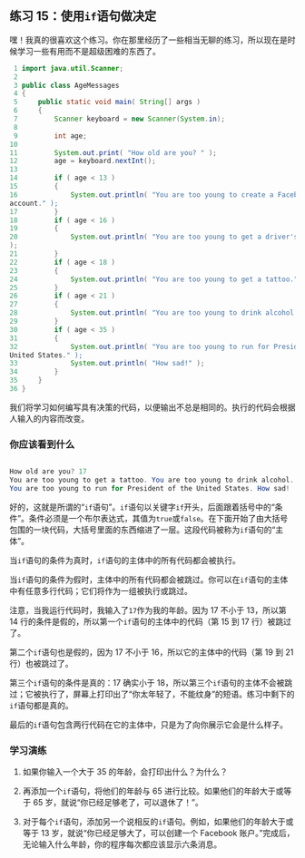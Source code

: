 ## 练习 15：使用`if`语句做决定

嘿！我真的很喜欢这个练习。你在那里经历了一些相当无聊的练习，所以现在是时候学习一些有用而不是超级困难的东西了。

```java
 1 import java.util.Scanner;
 2 
 3 public class AgeMessages
 4 {
 5     public static void main( String[] args )
 6     {
 7         Scanner keyboard = new Scanner(System.in);
 8 
 9         int age;
10 
11         System.out.print( "How old are you? " );
12         age = keyboard.nextInt();
13 
14         if ( age < 13 )
15         {
16             System.out.println( "You are too young to create a Facebook 
account." );
17         }
18         if ( age < 16 )
19         {
20             System.out.println( "You are too young to get a driver's license."
);
21         }
22         if ( age < 18 )
23         {
24             System.out.println( "You are too young to get a tattoo." );
25         }
26         if ( age < 21 )
27         {
28             System.out.println( "You are too young to drink alcohol." );
29         }
30         if ( age < 35 )
31         {
32             System.out.println( "You are too young to run for President of the
United States." );
33             System.out.println( "How sad!" );
34         }
35     }
36 }
```

我们将学习如何编写具有决策的代码，以便输出不总是相同的。执行的代码会根据人输入的内容而改变。

### 你应该看到什么

```java

How old are you? 17
You are too young to get a tattoo. You are too young to drink alcohol.
You are too young to run for President of the United States. How sad!
```

好的，这就是所谓的“`if`语句”。`if`语句以关键字`if`开头，后面跟着括号中的“条件”。条件必须是一个布尔表达式，其值为`true`或`false`。在下面开始了由大括号包围的一块代码，大括号里面的东西缩进了一层。这段代码被称为`if`语句的“主体”。

当`if`语句的条件为真时，`if`语句的主体中的所有代码都会被执行。

当`if`语句的条件为假时，主体中的所有代码都会被跳过。你可以在`if`语句的主体中有任意多行代码；它们将作为一组被执行或跳过。

注意，当我运行代码时，我输入了`17`作为我的年龄。因为 17 不小于 13，所以第 14 行的条件是假的，所以第一个`if`语句的主体中的代码（第 15 到 17 行）被跳过了。

第二个`if`语句也是假的，因为 17 不小于 16，所以它的主体中的代码（第 19 到 21 行）也被跳过了。

第三个`if`语句的条件是真的：17 确实小于 18，所以第三个`if`语句的主体不会被跳过；它被执行了，屏幕上打印出了“你太年轻了，不能纹身”的短语。练习中剩下的`if`语句都是真的。

最后的`if`语句包含两行代码在它的主体中，只是为了向你展示它会是什么样子。

### 学习演练

1.  如果你输入一个大于 35 的年龄，会打印出什么？为什么？

1.  再添加一个`if`语句，将他们的年龄与 65 进行比较。如果他们的年龄大于或等于 65 岁，就说“你已经足够老了，可以退休了！”。

1.  对于每个`if`语句，添加另一个说相反的`if`语句。例如，如果他们的年龄大于或等于 13 岁，就说“你已经足够大了，可以创建一个 Facebook 账户。”完成后，无论输入什么年龄，你的程序每次都应该显示六条消息。

